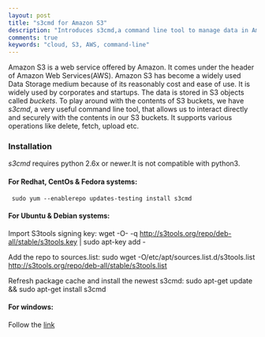 ```yaml
---
layout: post
title: "s3cmd for Amazon S3"
description: "Introduces s3cmd,a command line tool to manage data in Amazon S3 buckets"
comments: true
keywords: "cloud, S3, AWS, command-line"
---
```

Amazon S3 is a web service offered by Amazon. It comes under the header of Amazon Web Services(AWS). Amazon S3 has become a widely used Data Storage medium because of its reasonably cost and ease of use. 
It is widely used by corporates and startups. The data is stored in S3 objects called *buckets*. To play around with the contents of S3 buckets, we have *s3cmd*, a very useful command line tool, that allows us to interact directly and securely with the contents in our S3 buckets.
It supports various operations like delete, fetch, upload etc.

### Installation

*s3cmd* requires python 2.6x or newer.It is not compatible with python3.

#### For Redhat, CentOs & Fedora systems:

     sudo yum --enablerepo updates-testing install s3cmd

#### For Ubuntu & Debian systems:

Import S3tools signing key: 
    wget -O- -q http://s3tools.org/repo/deb-all/stable/s3tools.key | sudo apt-key add -

Add the repo to sources.list:
    sudo wget -O/etc/apt/sources.list.d/s3tools.list http://s3tools.org/repo/deb-all/stable/s3tools.list

Refresh package cache and install the newest s3cmd: 
    sudo apt-get update && sudo apt-get install s3cmd

#### For windows:

Follow the [link](http://www.s3express.com/download.htm)
    
